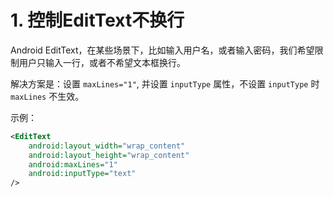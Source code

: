 # 1. 控制EditText不换行

Android EditText，在某些场景下，比如输入用户名，或者输入密码，我们希望限制用户只输入一行，或者不希望文本框换行。

解决方案是：设置 `maxLines="1"`, 并设置 `inputType` 属性，不设置 `inputType` 时 `maxLines` 不生效。

示例：

```xml
<EditText
    android:layout_width="wrap_content"
    android:layout_height="wrap_content"
    android:maxLines="1"
    android:inputType="text"
/>
```